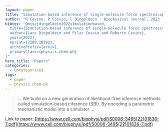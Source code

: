 ```yaml
---
layout: paper
title: "Simulation-based inference of single-molecule force spectroscopy"
author: "R Covino, P Cossio, L Dingeldein - Biophysical Journal, 2023 - cell.com"
bibtex: "@misc{dingeldein2022simulationbased,
  title={Simulation-based inference of single-molecule force spectroscopy}, 
  author={Lars Dingeldein and Pilar Cossio and Roberto Covino},
  year={2022},
  eprint={2209.10392},
  archivePrefix={arXiv},
  primaryClass={physics.chem-ph}
}"
hero_title: "Papers"
categories:
  - Uncategorized
tags:
  - paper
  - physics.chem-ph
---
```

>… We build on a new generation of likelihood-free inference methods called simulation-based inference (SBI). By encoding a parametric mechanistic model into a simulator …

Link to paper: [https://www.cell.com/biophysj/pdf/S0006-3495(22)01836-7.pdf](https://www.cell.com/biophysj/pdf/S0006-3495(22)01836-7.pdf)



